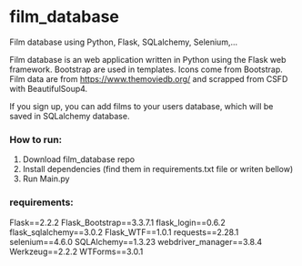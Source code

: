 # film_database
Film database using Python, Flask, SQLalchemy, Selenium,...



Film database is an web application written in Python using the Flask web framework. Bootstrap are used in templates.  Icons come from Bootstrap. 
Film data are from https://www.themoviedb.org/ and scrapped from CSFD with BeautifulSoup4.


If you sign up, you can add films to your users database, which will be saved in SQLalchemy database. 



### How to run:
1. Download film_database repo
2. Install dependencies (find them in requirements.txt file or writen bellow)
3. Run Main.py



### requirements:

Flask==2.2.2
Flask_Bootstrap==3.3.7.1
flask_login==0.6.2
flask_sqlalchemy==3.0.2
Flask_WTF==1.0.1
requests==2.28.1
selenium==4.6.0
SQLAlchemy==1.3.23
webdriver_manager==3.8.4
Werkzeug==2.2.2
WTForms==3.0.1
